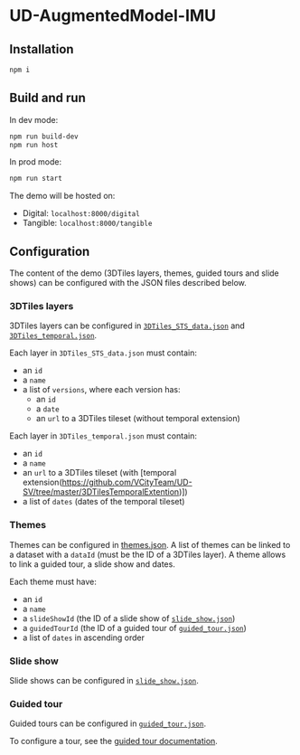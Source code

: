 # UD-AugmentedModel-IMU

## Installation

```bash
npm i
```

## Build and run

In dev mode:

```bash
npm run build-dev
npm run host
```

In prod mode:

```bash
npm run start
```

The demo will be hosted on:

- Digital: `localhost:8000/digital`
- Tangible: `localhost:8000/tangible`

## Configuration

The content of the demo (3DTiles layers, themes, guided tours and slide shows) can be configured with the JSON files described below.

### 3DTiles layers

3DTiles layers can be configured in [`3DTiles_STS_data.json`](./digital/public/assets/config/layer/3DTiles_STS_data.json) and [`3DTiles_temporal.json`](./digital/public/assets/config/layer/3DTiles_temporal.json).

Each layer in `3DTiles_STS_data.json` must contain:

- an `id`
- a `name`
- a list of `versions`, where each version has:
  - an `id`
  - a `date`
  - an `url` to a 3DTiles tileset (without temporal extension)

Each layer in `3DTiles_temporal.json` must contain:

- an `id`
- a `name`
- an `url` to a 3DTiles tileset (with [temporal extension(https://github.com/VCityTeam/UD-SV/tree/master/3DTilesTemporalExtention)])
- a list of `dates` (dates of the temporal tileset)

### Themes

Themes can be configured in [themes.json](./assets/themes.json). A list of themes can be linked to a dataset with a `dataId` (must be the ID of a 3DTiles layer). A theme allows to link a guided tour, a slide show and dates.

Each theme must have:

- an `id`
- a `name`
- a `slideShowId` (the ID of a slide show of [`slide_show.json`](./tangible/public/assets/config/widget/slide_show.json))
- a `guidedTourId` (the ID of a guided tour of [`guided_tour.json`](./digital/public/assets/config/guided_tour.json))
- a list of `dates` in ascending order

### Slide show

Slide shows can be configured in [`slide_show.json`](./tangible/public/assets/config/widget/slide_show.json).

### Guided tour

Guided tours can be configured in [`guided_tour.json`](./digital/public/assets/config/guided_tour.json).

To configure a tour, see the [guided tour documentation](https://github.com/VCityTeam/UD-Viz/blob/master/packages/widget_guided_tour/Readme.md#configuration).
